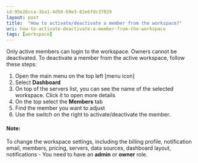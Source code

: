 ```yaml
---
id:95e26cca-3ba1-4d56-b9e3-82e6fdc37029
layout: post
title:  "How to activate/deactivate a member from the workspace?"
uri: how-to-activate-deactivate-a-member-from-the-workspace
tags: [workspace]
---
```


Only active members can login to the workspace. Owners cannot be deactivated. To deactivate a member from the active workspace, follow these steps:

<!-- more -->

1.  Open the main menu on the top left \[menu icon\]
2.  Select **Dashboard**
3.  On top of the servers list, you can see the name of the selected workspace. Click it to open more details
4.  On the top select the **Members** tab
5.  Find the member you want to adjust
6.  Use the switch on the right to activate/deactivate the member.

#### Note:

To change the workspace settings, including the billing profile, notification email, members, pricing, servers, data sources, dashboard layout, notifications - You need to have an **admin** or **owner** role.
